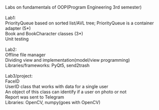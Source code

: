 Labs on fundamentals of OOP(Program Engineering 3rd semester)<br/>
<br/>
Lab1:<br/>
PriorityQueue based on sorted list/AVL tree; PriorityQueue is a container adapter (5*)<br/>
Book and BookCharacter classes (3*)<br/>
Unit testing<br/>
<br/>
Lab2:<br/>
Offline file manager<br/>
Dividing view and implementation(model/view programming)<br/>
Libraries/frameworks: PyQt5, send2trash<br/>
<br/>
Lab3/project:<br/>
FaceID<br/>
UserID class that works with data for a single user<br/>
An object of this class can identify if a user on photo or not<br/>
Report was sent to Telegram<br/>
Libraries: OpenCV, numpy(goes with OpenCV)<br/>


